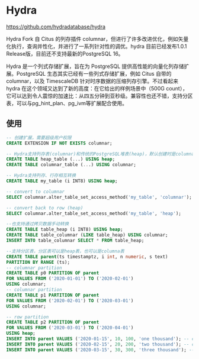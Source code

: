 # Hydra
https://github.com/hydradatabase/hydra

Hydra Fork 自 Citus 的列存插件 columnar，但进行了许多改进优化，例如矢量化执行，查询并性化，并进行了一系列针对性的调优。hydra 目前已经发布1.0.1 Release版，目前还不支持最新的PostgreSQL 16。

Hydra 是一个列式存储扩展，旨在为 PostgreSQL 提供高性能的向量化列存储扩展。PostgreSQL 生态其实已经有一些列式存储扩展，例如 Citus 自带的 columnar，以及 TimescaleDB 针对时序数据的压缩列存引擎。不过看起来 hydra 在这个领域又达到了新的高度：在它给出的样例场景中（500G count），它可以达到令人震惊的加速比：从四五分钟到亚秒级。兼容性也还不错，支持分区表，可以与pg_hint_plan、pg_ivm等扩展配合使用。

## 使用
```sql
-- 创建扩展，需要超级用户权限
CREATE EXTENSION IF NOT EXISTS columnar;

-- Hydra支持列存表(columnar)和传统的PostgreSQL堆表(heap)，默认创建时是columnar表。可在建表时指定要创建的类型：
CREATE TABLE heap_table (...) USING heap;
CREATE TABLE columnar_table (...) USING columnar;

-- Hydra支持列存、行存相互转换
CREATE TABLE my_table (i INT8) USING heap;

-- convert to columnar
SELECT columnar.alter_table_set_access_method('my_table', 'columnar');

-- convert back to row (heap)
SELECT columnar.alter_table_set_access_method('my_table', 'heap');

--也支持通过拷贝数据手动转换
CREATE TABLE table_heap (i INT8) USING heap;
CREATE TABLE table_columnar (LIKE table_heap) USING columnar;
INSERT INTO table_columnar SELECT * FROM table_heap;

--支持分区表，分区表可以是heap表，也可以是columna表
CREATE TABLE parent(ts timestamptz, i int, n numeric, s text)
PARTITION BY RANGE (ts);
-- columnar partition
CREATE TABLE p0 PARTITION OF parent
FOR VALUES FROM ('2020-01-01') TO ('2020-02-01')
USING columnar;
-- columnar partition
CREATE TABLE p1 PARTITION OF parent
FOR VALUES FROM ('2020-02-01') TO ('2020-03-01')
USING columnar;

-- row partition
CREATE TABLE p2 PARTITION OF parent
FOR VALUES FROM ('2020-03-01') TO ('2020-04-01')
USING heap;
INSERT INTO parent VALUES ('2020-01-15', 10, 100, 'one thousand'); -- columnar
INSERT INTO parent VALUES ('2020-02-15', 20, 200, 'two thousand'); -- columnar
INSERT INTO parent VALUES ('2020-03-15', 30, 300, 'three thousand'); -- row
```
